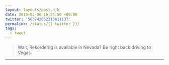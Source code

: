 ```yaml
---
layout: layouts/post.njk
date: 2015-02-06 16:54:56 +00:00
twitter: '563742652315611137'
permalink: /status/{{ twitter }}/
tags: 
  - tweet
---
```


> Wait, Rekorderlig is available in Nevada? Be right back driving to Vegas.

---
